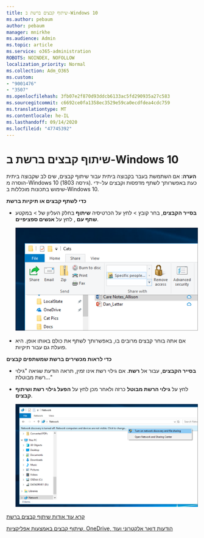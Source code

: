 ```yaml
---
title: שיתוף קבצים ברשת ב-Windows 10
ms.author: pebaum
author: pebaum
manager: mnirkhe
ms.audience: Admin
ms.topic: article
ms.service: o365-administration
ROBOTS: NOINDEX, NOFOLLOW
localization_priority: Normal
ms.collection: Adm_O365
ms.custom:
- "9001476"
- "3507"
ms.openlocfilehash: 3fb07e2f870d93ddcb6133ac5fd290935a27c583
ms.sourcegitcommit: c6692ce0fa1358ec3529e59ca0ecdfdea4cdc759
ms.translationtype: MT
ms.contentlocale: he-IL
ms.lasthandoff: 09/14/2020
ms.locfileid: "47745392"
---
```

# <a name="file-sharing-over-a-network-in-windows-10"></a>שיתוף קבצים ברשת ב-Windows 10

**הערה**: אם השתמשת בעבר בקבוצה ביתית עבור שיתוף קבצים, שים לב שקבוצה ביתית הוסרה מ-Windows 10 (גירסה 1803). כעת באפשרותך לשתף מדפסות וקבצים על-ידי שימוש בתכונות מוכללות ב-Windows 10.

**כדי לשתף קבצים או תיקיות ברשת**

- **בסייר הקבצים**, בחר קובץ > לחץ על הכרטיסיה **שיתוף** בחלק העליון של > במקטע **שתף עם** , לחץ על **אנשים ספציפיים**.

    ![שיתוף קובץ עם אנשים ספציפיים.](media/share-with-specific-people.png)
          
- אם אתה בוחר קבצים מרובים בו, באפשרותך לשתף את כולם באותו אופן. היא פועלת גם עבור תיקיות.

**כדי לראות מכשירים ברשת שמשתפים קבצים**

- **בסייר הקבצים**, עבור אל **רשת**. אם גילוי רשת אינו זמין, תראה הודעת שגיאה "גילוי רשת מבוטלת..."

- לחץ על **גילוי הרשת מבוטל** כרזה ולאחר מכן לחץ על **הפעל גילוי רשת ושיתוף קבצים**.

    ![הפעלת גילוי רשת ושיתוף קבצים.](media/turn-on-network-discovery.png)

[קרא עוד אודות שיתוף קבצים ברשת](https://support.microsoft.com/help/4092694/windows-10-file-sharing-over-a-network)

[שיתוף קבצים באמצעות אפליקציות, OneDrive, הודעות דואר אלקטרוני ועוד](https://support.microsoft.com/help/4027674/windows-10-share-files-in-file-explorer)
